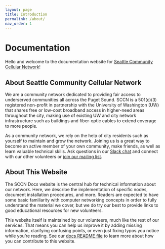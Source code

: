 ```yaml
---
layout: page
title: Introduction
permalink: /about/
nav_order: 1
---
```


# Documentation
Hello and welcome to the documentation website for [Seattle Community Cellular Network](https://seattlecommunitynetwork.org/)! 
## About Seattle Community Cellular Network
We are a community network dedicated to providing fair access to underserved communities all across the Puget Sound. SCCN is a 501(c)(3) registered non-profit in partnership with the University of Washington (UW) that shares free or low-cost broadband access in higher-need areas throughout the city, making use of existing UW and city network infrastructure such as buildings and fiber-optic cables to extend coverage to more people.

As a community network, we rely on the help of city residents such as yourself to maintain and grow the network. Joining us is a great way to become an active member of your own community, make friends, as well as learn valuable technical skills. Ask questions in our [Slack chat](https://join.slack.com/t/seattlecommunitynet/shared_invite/zt-kdm2ow00-QXhuqWHpFLTAiLmJN4IIgQ) and connect with our other volunteers or [join our mailing list](https://groups.google.com/a/seattlecommunitynetwork.org/g/local-connectivity-lab/).
## About This Website
The SCCN Docs website is the central hub for technical information about our network. Here, we describe the implementation of specific nodes, document installation procedures, and more. Readers are expected to have some basic familiarity with computer networking concepts in order to fully understand the material we cover, but we do try our best to provide links to good educational resources for new volunteers.

This website itself is maintained by our volunteers, much like the rest of our services. That means you can help us improve it by adding missing information, clarifying confusing points, or even just fixing typos you notice while you’re reading. See our [docs README file](https://github.com/anisa-su/sccn-documentation/blob/gh-pages/README.md) to learn more about how you can contribute to this website.
